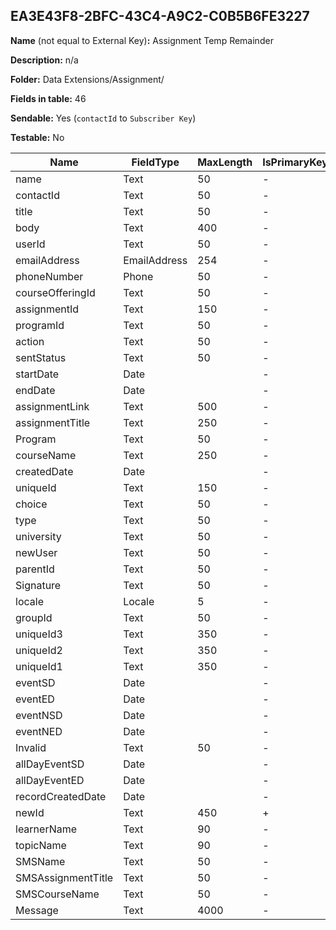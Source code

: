 ## EA3E43F8-2BFC-43C4-A9C2-C0B5B6FE3227

**Name** (not equal to External Key)**:** Assignment Temp Remainder

**Description:** n/a

**Folder:** Data Extensions/Assignment/

**Fields in table:** 46

**Sendable:** Yes (`contactId` to `Subscriber Key`)

**Testable:** No

| Name | FieldType | MaxLength | IsPrimaryKey | IsNullable | DefaultValue |
| --- | --- | --- | --- | --- | --- |
| name | Text | 50 | - | + |  |
| contactId | Text | 50 | - | + |  |
| title | Text | 50 | - | + |  |
| body | Text | 400 | - | + |  |
| userId | Text | 50 | - | + |  |
| emailAddress | EmailAddress | 254 | - | + |  |
| phoneNumber | Phone | 50 | - | + |  |
| courseOfferingId | Text | 50 | - | + |  |
| assignmentId | Text | 150 | - | + |  |
| programId | Text | 50 | - | + |  |
| action | Text | 50 | - | + |  |
| sentStatus | Text | 50 | - | + | False |
| startDate | Date |  | - | + |  |
| endDate | Date |  | - | + |  |
| assignmentLink | Text | 500 | - | + |  |
| assignmentTitle | Text | 250 | - | + |  |
| Program | Text | 50 | - | + |  |
| courseName | Text | 250 | - | + |  |
| createdDate | Date |  | - | + |  |
| uniqueId | Text | 150 | - | + |  |
| choice | Text | 50 | - | + |  |
| type | Text | 50 | - | + |  |
| university | Text | 50 | - | + |  |
| newUser | Text | 50 | - | + |  |
| parentId | Text | 50 | - | + |  |
| Signature | Text | 50 | - | + |  |
| locale | Locale | 5 | - | + |  |
| groupId | Text | 50 | - | + |  |
| uniqueId3 | Text | 350 | - | + |  |
| uniqueId2 | Text | 350 | - | + |  |
| uniqueId1 | Text | 350 | - | + |  |
| eventSD | Date |  | - | + |  |
| eventED | Date |  | - | + |  |
| eventNSD | Date |  | - | + |  |
| eventNED | Date |  | - | + |  |
| Invalid | Text | 50 | - | + | False |
| allDayEventSD | Date |  | - | + |  |
| allDayEventED | Date |  | - | + |  |
| recordCreatedDate | Date |  | - | - | GetDate() |
| newId | Text | 450 | + | - |  |
| learnerName | Text | 90 | - | + |  |
| topicName | Text | 90 | - | + |  |
| SMSName | Text | 50 | - | + |  |
| SMSAssignmentTitle | Text | 50 | - | + |  |
| SMSCourseName | Text | 50 | - | + |  |
| Message | Text | 4000 | - | + |  |
